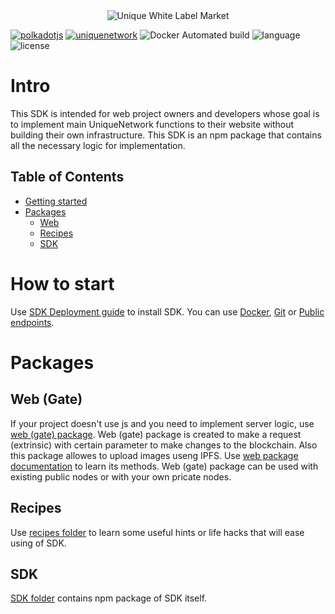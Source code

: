 <div align="center">
<img src="https://github.com/UniqueNetwork/marketplace-docker/raw/master/doc/logo-white.svg" alt="Unique White Label Market">
</div>

[![polkadotjs](https://img.shields.io/badge/polkadot-js-orange?style=flat-square)](https://polkadot.js.org) [![uniquenetwork](https://img.shields.io/badge/unique-network-blue?style=flat-square)](https://unique.network/) ![Docker Automated build](https://img.shields.io/docker/cloud/automated/uniquenetwork/marketplace-frontend?style=flat-square) ![language](https://img.shields.io/github/languages/top/uniquenetwork/unique-marketplace-frontend?style=flat-square) ![license](https://img.shields.io/badge/License-Apache%202.0-blue?logo=apache&style=flat-square)
<!-- ![GitHub Release Date](https://img.shields.io/github/release-date/uniquenetwork/unique-marketplace-frontend?style=flat-square)
![GitHub](https://img.shields.io/github/v/tag/uniquenetwork/unique-marketplace-frontend?style=flat-square) -->

# Intro

This SDK is intended for web project owners and developers whose goal is to implement main UniqueNetwork functions to their website without building their own infrastructure.
This SDK is an npm package that contains all the necessary logic for implementation.

## Table of Contents

- [Getting started](#how-to-start)
- [Packages](#Packages)
	- [Web](#Web-(Gate))
	- [Recipes](#Resipes)
	- [SDK](#SDK)

# How to start
Use <a href="https://github.com/UniqueNetwork/unique-sdk/blob/master/packages/web/README.md#sdk-deployment---getting-started-guide">SDK Deployment guide</a> to install SDK. You can use <a href="https://github.com/UniqueNetwork/unique-sdk/blob/master/packages/web/README.md#docker">Docker</a>, <a href="https://github.com/UniqueNetwork/unique-sdk/blob/master/packages/web/README.md#git">Git</a> or <a href="https://github.com/UniqueNetwork/unique-sdk/blob/master/packages/web/README.md#public-endpoints">Public endpoints</a>.



# Packages


## Web (Gate)
If your project doesn't use js and you need to implement server logic, use <a href="https://github.com/UniqueNetwork/unique-sdk/tree/master/packages/web">web (gate) package</a>.
Web (gate) package is created to make a request (extrinsic) with certain parameter to make changes to the blockchain. Also this package allowes to upload images useng IPFS.
Use <a href="https://github.com/UniqueNetwork/unique-sdk/tree/master/packages/web#readme">web package documentation</a> to learn its methods.
Web (gate) package can be used with existing public nodes or with your own pricate nodes.

## Recipes

Use <a href="https://github.com/UniqueNetwork/unique-sdk/tree/master/recipes">recipes folder</a> to learn some useful hints or life hacks that will ease using of SDK.


## SDK
<a href="https://github.com/UniqueNetwork/unique-sdk/tree/master/packages/sdk">SDK folder</a> contains npm package of SDK itself.

